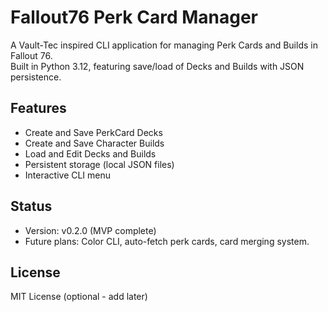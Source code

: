 # Fallout76 Perk Card Manager

A Vault-Tec inspired CLI application for managing Perk Cards and Builds in Fallout 76.  
Built in Python 3.12, featuring save/load of Decks and Builds with JSON persistence.

## Features
- Create and Save PerkCard Decks
- Create and Save Character Builds
- Load and Edit Decks and Builds
- Persistent storage (local JSON files)
- Interactive CLI menu

## Status
- Version: v0.2.0 (MVP complete)
- Future plans: Color CLI, auto-fetch perk cards, card merging system.

## License
MIT License (optional - add later)
